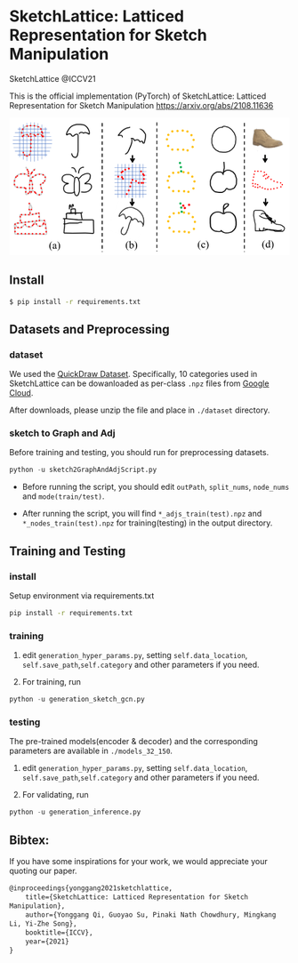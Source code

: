 SketchLattice: Latticed Representation for Sketch Manipulation
========================================================

SketchLattice @ICCV21

This is the official implementation (PyTorch) of SketchLattice: Latticed Representation for Sketch Manipulation https://arxiv.org/abs/2108.11636

<img src="./docs/front.png" width="600px"></img>

## Install

```bash
$ pip install -r requirements.txt
```

## Datasets and Preprocessing

### dataset
  
We used the <a href="https://github.com/googlecreativelab/quickdraw-dataset#sketch-rnn-quickdraw-dataset" target="_blank">QuickDraw Dataset<a>. Specifically, 10 categories used in SketchLattice can be dowanloaded as per-class `.npz` files from <a href="https://drive.google.com/file/d/1spj0eHU8HPtp1ET-3FVjWsja2G8F8CSF/view?usp=sharing" target="_blank">Google Cloud<a>.

After downloads, please unzip the file and place in `./dataset` directory.

### sketch to Graph and Adj

Before training and testing, you should run for preprocessing datasets.
  ```python
  python -u sketch2GraphAndAdjScript.py
  ```
  
* Before running the script, you should edit `outPath`, `split_nums`, `node_nums` and `mode(train/test)`.
  
* After running the script, you will find `*_adjs_train(test).npz` and `*_nodes_train(test).npz` for training(testing) in the output directory.

## Training and Testing
  
  
### install
  
Setup environment via requirements.txt

```bash
pip install -r requirements.txt
```
  
### training 

1. edit `generation_hyper_params.py`, setting `self.data_location`, `self.save_path`,`self.category` and other parameters if you need.

2. For training, run
  ```python
  python -u generation_sketch_gcn.py
  ``` 

### testing

The pre-trained models(encoder & decoder) and the corresponding parameters are available in `./models_32_150`.
  
1. edit `generation_hyper_params.py`, setting `self.data_location`, `self.save_path`,`self.category` and other parameters if you need.
  
2. For validating, run
  ```python
  python -u generation_inference.py
  ``` 
  
## Bibtex: 
If you have some inspirations for your work, we would appreciate your quoting our paper.

    @inproceedings{yonggang2021sketchlattice,
        title={SketchLattice: Latticed Representation for Sketch Manipulation},
        author={Yonggang Qi, Guoyao Su, Pinaki Nath Chowdhury, Mingkang Li, Yi-Zhe Song},
        booktitle={ICCV},
        year={2021}
    }
